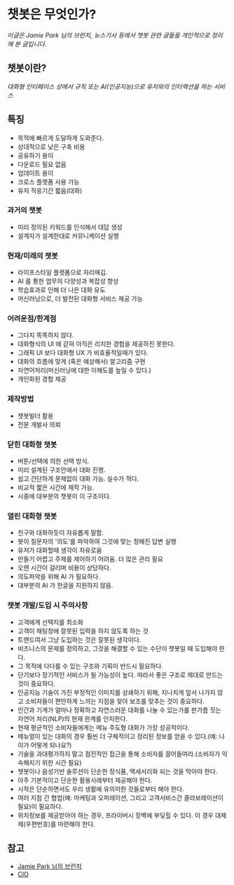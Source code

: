 # 챗봇은 무엇인가?

_이글은 Jamie Park 님의 브런치, 뉴스기사 등에서 챗봇 관련 글들을 개인적으로 정리해 본 글입니다._

## 챗봇이란?

_대화형 인터페이스 상에서 규칙 또는 AI(인공지능)으로 유저와의 인터랙션을 하는 서비스_

## 특징

* 목적에 빠르게 도달하게 도와준다.
* 상대적으로 낮은 구축 비용
* 공유하기 용이
* 다운로드 필요 없음
* 업데이트 용이
* 크로스 플랫폼 사용 가능
* 유저 적응기간 짧음(대화)

### 과거의 챗봇

* 미리 정의된 키워드를 인식해서 대답 생성
* 설계자가 설계한대로 커뮤니케이션 실행

### 현재/미래의 챗봇

* 라이프스타일 플랫폼으로 자리매김.
* AI 를 통한 업무의 다양성과 복잡성 향상
* 학습효과로 인해 더 나은 대화 유도
* 머신러닝으로, 더 발전된 대화형 서비스 제공 가능

### 어려운점/한계점

* 그다지 똑똑하지 않다.
* 대화형식의 UI 에 갇혀 아직은 리치한 경험을 제공하진 못한다.
* 그래픽 UI 보다 대화형 UX 가 비효율적일때가 있다.
* 대화의 흐름에 맞게 (혹은 예상해서) 알고리즘 구현
* 자연어처리(머신러닝에 대한 이해도를 높일 수 있다.)
* 개인화된 경험 제공

### 제작방법

* 챗봇빌더 활용
* 전문 개발사 의뢰

### 닫힌 대화형 챗봇

* 버튼/선택에 의한 선택 방식.
* 미리 설계된 구조안에서 대화 진행.
* 쉽고 간단하게 문제없이 대화 가능. 실수가 적다.
* 비교적 짧은 시간에 제작 가능.
* 시중에 대부분의 챗봇이 이 구조이다.

### 열린 대화형 챗봇

* 친구와 대화하듯이 자유롭게 말함.
* 봇이 질문자의 '의도'를 파악하여 그것에 맞는 정해진 답변 실행
* 유저가 대화할때 생각이 자유로움
* 만들기 어렵고 주제를 제어하기 어려움. 더 많은 관리 필요
* 오랜 시간이 걸리며 비용이 상당하다.
* 의도파악을 위해 AI 가 필요하다.
* 대부분의 AI 가 한글을 지원하지 않음.

### 챗봇 개발/도입 시 주의사항

* 고객에게 선택지를 최소화
* 고객이 채팅창에 잘못된 입력을 하지 않도록 하는 것
* 트랜드여서 그냥 도입하는 것은 잘못된 생각이다.
* 비즈니스의 문제를 정의하고, 그것을 해결할 수 있는 수단이 챗봇일 때 도입해야 한다.
* 그 목적에 다다를 수 있는 구조와 기획이 반드시 필요하다.
* 단기보다 장기적인 서비스가 될 가능성이 높다. 따라서 좋은 구조로 제대로 만드는 것이 중요하다.
* 인공지능 기술이 가진 부정적인 이미지를 상쇄하기 위해, 지나치게 앞서 나가지 않고 소비자들이 편안하게 느끼는 지점을 찾아 보조를 맞추는 것이 중요하다.
* 인간과 기계가 얼마나 정확하고 자연스러운 대화를 나눌 수 있는가를 판가름 짓는 자연어 처리(NLP)의 현재 한계를 인지한다.
* 현재 평균적인 소비자들에게는 메뉴 주도형 대화가 가장 성공적이다.
* 메뉴얼이 있는 대화의 경우 훨씬 더 구체적이고 정리된 정보를 얻을 수 있다.(예: 나이가 어떻게 되나요?)
* 기술을 과대평가하지 말고 점진적인 접근을 통해 소비자를 끌어들여라.(소비자가 익숙해지기 위한 시간 필요)
* 챗봇이나 음성기반 솔루션이 단순한 장식품, 액세서리화 되는 것을 막아야 한다.
* 아주 기본적이고 단순한 활용사례부터 제공해야 한다.
* 시작은 단순하면서도 우리 생활에 유의미한 것들로부터 해야 한다.
* 여러 지점 간 협업(예: 마케팅과 오퍼레이션, 그리고 고객서비스간 콜라보레이션이 필요)이 필요하다.
* 위치정보를 제공받아야 하는 경우, 프라이버시 장벽에 부딪힐 수 있다. 이 경우 대체제(우편번호)를 마련해야 한다.

## 참고

* [Jamie Park 님의 브런치](https://brunch.co.kr/@gentlepie/2)
* [CIO](http://www.ciokorea.com/ciostory/37261)
